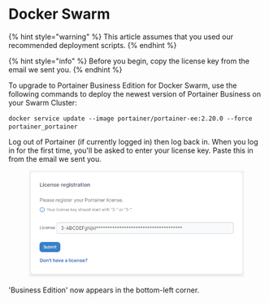 # Docker Swarm

{% hint style="warning" %}
This article assumes that you used our recommended deployment scripts.
{% endhint %}

{% hint style="info" %}
Before you begin, copy the license key from the email we sent you.
{% endhint %}

To upgrade to Portainer Business Edition for Docker Swarm, use the following commands to deploy the newest version of Portainer Business on your Swarm Cluster:

```
docker service update --image portainer/portainer-ee:2.20.0 --force portainer_portainer
```

Log out of Portainer (if currently logged in) then log back in. When you log in for the first time, you'll be asked to enter your license key. Paste this in from the email we sent you.

<figure><img src="../../../.gitbook/assets/2.20-initial-setup-license.png" alt=""><figcaption></figcaption></figure>

'Business Edition' now appears in the bottom-left corner.

